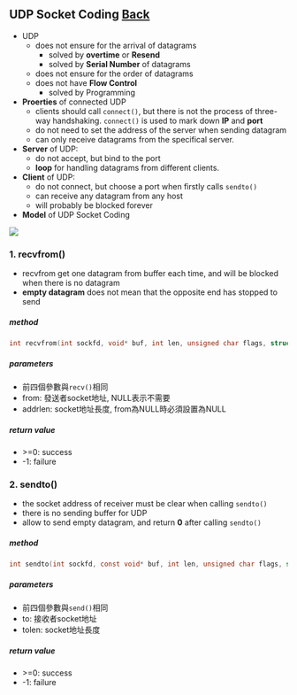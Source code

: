 ## UDP Socket Coding [Back](./../socket.md)
- UDP
	- does not ensure for the arrival of datagrams
		- solved by **overtime** or **Resend**
		- solved by **Serial Number** of datagrams
	- does not ensure for the order of datagrams
	- does not have **Flow Control**  
		- solved by Programming
- **Proerties** of connected UDP
	- clients should call ```connect()```, but there is not the process of three-way handshaking. ```connect()``` is used to mark down **IP** and
 **port**
	- do not need to set the address of the server when sending datagram
	- can only receive datagrams from the specifical server.
- **Server** of UDP:
	- do not accept, but bind to the port
	- **loop** for handling datagrams from different clients.
- **Client** of UDP:
	- do not connect, but choose a port when firstly calls ```sendto()```
	- can receive any datagram from any host
	- will probably be blocked forever
- **Model** of UDP Socket Coding

<img src="./udp_model.png">

### 1. recvfrom()
- recvfrom get one datagram from buffer each time, and will be blocked when there is no datagram
- **empty datagram** does not mean that the opposite end has stopped to send

##### method
```c
int recvfrom(int sockfd, void* buf, int len, unsigned char flags, struct socketaddr* from, socklen_t* addrlen)
```

##### parameters
- 前四個參數與```recv()```相同
- from: 發送者socket地址, NULL表示不需要
- addrlen: socket地址長度, from為NULL時必須設置為NULL 

##### return value
- \>=0: success
- -1: failure

### 2. sendto()
- the socket address of receiver must be clear when calling ```sendto()```
- there is no sending buffer for UDP 
- allow to send empty datagram, and return **0** after calling ```sendto()```

##### method
```c
int sendto(int sockfd, const void* buf, int len, unsigned char flags, struct socketaddr* to, int tolen)
```

##### parameters
- 前四個參數與```send()```相同
- to: 接收者socket地址
- tolen: socket地址長度

##### return value
- \>=0: success
- -1: failure

